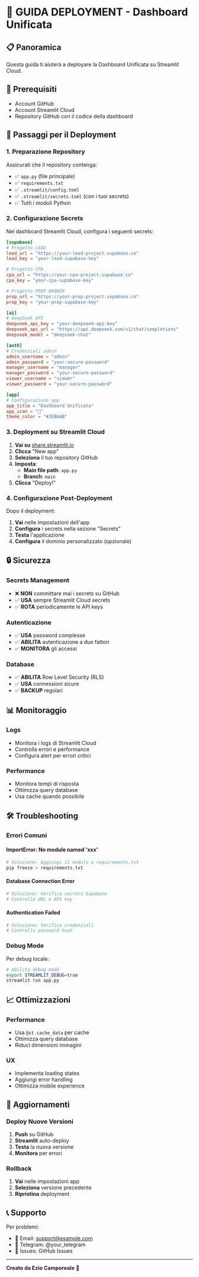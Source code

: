 # 🚀 GUIDA DEPLOYMENT - Dashboard Unificata

## 📋 Panoramica

Questa guida ti aiuterà a deployare la Dashboard Unificata su Streamlit Cloud.

## 🔧 Prerequisiti

- Account GitHub
- Account Streamlit Cloud
- Repository GitHub con il codice della dashboard

## 📝 Passaggi per il Deployment

### 1. **Preparazione Repository**

Assicurati che il repository contenga:
- ✅ `app.py` (file principale)
- ✅ `requirements.txt`
- ✅ `.streamlit/config.toml`
- ✅ `.streamlit/secrets.toml` (con i tuoi secrets)
- ✅ Tutti i moduli Python

### 2. **Configurazione Secrets**

Nel dashboard Streamlit Cloud, configura i seguenti secrets:

```toml
[supabase]
# Progetto LEAD
lead_url = "https://your-lead-project.supabase.co"
lead_key = "your-lead-supabase-key"

# Progetto CPA
cpa_url = "https://your-cpa-project.supabase.co"
cpa_key = "your-cpa-supabase-key"

# Progetto PROP BROKER
prop_url = "https://your-prop-project.supabase.co"
prop_key = "your-prop-supabase-key"

[ai]
# DeepSeek API
deepseek_api_key = "your-deepseek-api-key"
deepseek_api_url = "https://api.deepseek.com/v1/chat/completions"
deepseek_model = "deepseek-chat"

[auth]
# Credenziali admin
admin_username = "admin"
admin_password = "your-secure-password"
manager_username = "manager"
manager_password = "your-secure-password"
viewer_username = "viewer"
viewer_password = "your-secure-password"

[app]
# Configurazione app
app_title = "Dashboard Unificata"
app_icon = "🎯"
theme_color = "#2E86AB"
```

### 3. **Deployment su Streamlit Cloud**

1. **Vai su** [share.streamlit.io](https://share.streamlit.io)
2. **Clicca** "New app"
3. **Seleziona** il tuo repository GitHub
4. **Imposta**:
   - **Main file path**: `app.py`
   - **Branch**: `main`
5. **Clicca** "Deploy!"

### 4. **Configurazione Post-Deployment**

Dopo il deployment:

1. **Vai** nelle impostazioni dell'app
2. **Configura** i secrets nella sezione "Secrets"
3. **Testa** l'applicazione
4. **Configura** il dominio personalizzato (opzionale)

## 🔒 Sicurezza

### **Secrets Management**
- ❌ **NON** committare mai i secrets su GitHub
- ✅ **USA** sempre Streamlit Cloud secrets
- ✅ **ROTA** periodicamente le API keys

### **Autenticazione**
- ✅ **USA** password complesse
- ✅ **ABILITA** autenticazione a due fattori
- ✅ **MONITORA** gli accessi

### **Database**
- ✅ **ABILITA** Row Level Security (RLS)
- ✅ **USA** connessioni sicure
- ✅ **BACKUP** regolari

## 📊 Monitoraggio

### **Logs**
- Monitora i logs di Streamlit Cloud
- Controlla errori e performance
- Configura alert per errori critici

### **Performance**
- Monitora tempi di risposta
- Ottimizza query database
- Usa cache quando possibile

## 🛠️ Troubleshooting

### **Errori Comuni**

#### **ImportError: No module named 'xxx'**
```bash
# Soluzione: Aggiungi il modulo a requirements.txt
pip freeze > requirements.txt
```

#### **Database Connection Error**
```bash
# Soluzione: Verifica secrets Supabase
# Controlla URL e API key
```

#### **Authentication Failed**
```bash
# Soluzione: Verifica credenziali
# Controlla password hash
```

### **Debug Mode**

Per debug locale:
```bash
# Abilita debug mode
export STREAMLIT_DEBUG=true
streamlit run app.py
```

## 📈 Ottimizzazioni

### **Performance**
- Usa `@st.cache_data` per cache
- Ottimizza query database
- Riduci dimensioni immagini

### **UX**
- Implementa loading states
- Aggiungi error handling
- Ottimizza mobile experience

## 🔄 Aggiornamenti

### **Deploy Nuove Versioni**
1. **Push** su GitHub
2. **Streamlit** auto-deploy
3. **Testa** la nuova versione
4. **Monitora** per errori

### **Rollback**
1. **Vai** nelle impostazioni app
2. **Seleziona** versione precedente
3. **Ripristina** deployment

## 📞 Supporto

Per problemi:
- 📧 Email: support@example.com
- 📱 Telegram: @your_telegram
- 🐛 Issues: GitHub Issues

---

**Creato da Ezio Camporeale** 🚀
